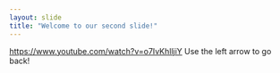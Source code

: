 ```yaml
---
layout: slide
title: "Welcome to our second slide!"
---
```

https://www.youtube.com/watch?v=o7IvKhlljiY
Use the left arrow to go back!
